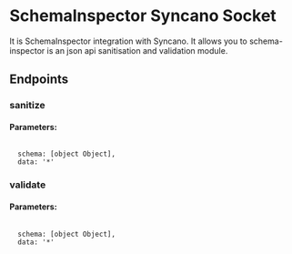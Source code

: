 # SchemaInspector Syncano Socket

It is SchemaInspector integration with Syncano. It allows you to schema-inspector is an json api sanitisation and validation module.

## Endpoints

### sanitize

#### Parameters:
```

  schema: [object Object],
  data: '*'
```


### validate

#### Parameters:
```

  schema: [object Object],
  data: '*'
```

